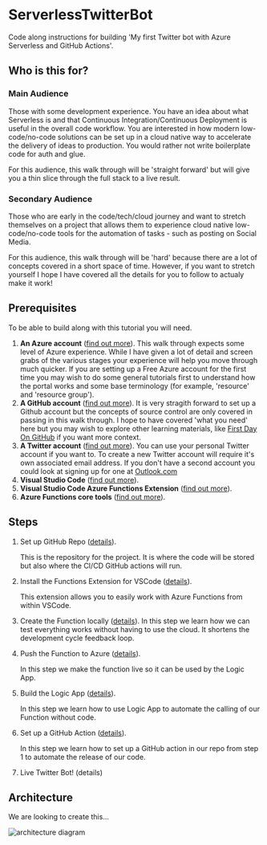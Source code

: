 # ServerlessTwitterBot
Code along instructions for building 'My first Twitter bot with Azure Serverless and GitHub Actions'.

## Who is this for?

### Main Audience 
Those with some development experience. You have an idea about what Serverless is and that Continuous Integration/Continuous Deployment is useful in the overall code workflow. You are interested in how modern low-code/no-code solutions can be set up in a cloud native way to accelerate the delivery of ideas to production. You would rather not write boilerplate code for auth and glue.

For this audience, this walk through will be 'straight forward' but will give you a thin slice through the full stack to a live result.

### Secondary Audience
Those who are early in the code/tech/cloud journey and want to stretch themselves on a project that allows them to experience cloud native low-code/no-code tools for the automation of tasks - such as posting on Social Media.

For this audience, this walk through will be 'hard' because there are a lot of concepts covered in a short space of time. However, if you want to stretch yourself I hope I have covered all the details for you to follow to actualy make it work!

## Prerequisites

To be able to build along with this tutorial you will need.

1. **An Azure account** ([find out more](https://azure.microsoft.com/)). This walk through expects some level of Azure experience. While I have given a lot of detail and screen grabs of the various stages your experience will help you move through much quicker. If you are setting up a Free Azure account for the first time you may wish to do some general tutorials first to understand how the portal works and some base terminology (for example, 'resource' and 'resource group').
2. **A GitHub account** ([find out more](https://github.com/)). It is very stragith forward to set up a Github account but the concepts of source control are only covered in passing in this walk through. I hope to have covered 'what you need' here but you may wish to explore other learning materials, like [First Day On GitHub](https://lab.github.com/githubtraining/paths/first-day-on-github) if you want more context.
3. **A Twitter account** ([find out more](https://twitter.com)). You can use your personal Twitter account if you want to. To create a new Twitter account will require it's own associated email address. If you don't have a second account you could look at signing up for one at [Outlook.com](https://outlook.com/)
4. **Visual Studio Code** ([find out more](https://code.visualstudio.com/)).
5. **Visual Studio Code Azure Functions Extension** ([find out more](https://marketplace.visualstudio.com/items?itemName=ms-azuretools.vscode-azurefunctions)).
6. **Azure Functions core tools** ([find out more](https://docs.microsoft.com/en-us/azure/azure-functions/functions-run-local)).

## Steps

1. Set up GitHub Repo ([details](https://github.com/TheRealCodeBeard/ServerlessTwitterBot/blob/master/STEP1.md)). 

    This is the repository for the project. It is where the code will be stored but also where the CI/CD GitHub actions will run. 

2. Install the Functions Extension for VSCode ([details](https://github.com/TheRealCodeBeard/ServerlessTwitterBot/blob/master/STEP2.md)). 

    This extension allows you to easily work with Azure Functions from within VSCode.

3. Create the Function locally ([details](https://github.com/TheRealCodeBeard/ServerlessTwitterBot/blob/master/STEP3.md)). In this step we learn how we can test everything works without having to use the cloud. It shortens the development cycle feedback loop.

4. Push the Function to Azure ([details](https://github.com/TheRealCodeBeard/ServerlessTwitterBot/blob/master/STEP4.md)). 

    In this step we make the function live so it can be used by the Logic App.

5. Build the Logic App ([details](https://github.com/TheRealCodeBeard/ServerlessTwitterBot/blob/master/STEP5.md)). 

    In this step we learn how to use Logic App to automate the calling of our Function without code.

6. Set up a GitHub Action ([details](https://github.com/TheRealCodeBeard/ServerlessTwitterBot/blob/master/STEP6.md)). 

    In this step we learn how to set up a GitHub action in our repo from step 1 to automate the release of our code.
7. Live Twitter Bot! (details)

## Architecture

We are looking to create this...

<img src="https://github.com/TheRealCodeBeard/ServerlessTwitterBot/blob/master/architecture.JPG" alt="architecture diagram">